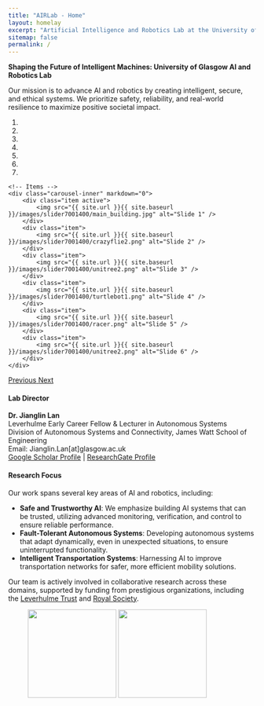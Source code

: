 ```yaml
---
title: "AIRLab - Home"
layout: homelay
excerpt: "Artificial Intelligence and Robotics Lab at the University of Glasgow"
sitemap: false
permalink: /
---
```


**Shaping the Future of Intelligent Machines: University of Glasgow AI and Robotics Lab**

Our mission is to advance AI and robotics by creating intelligent, secure, and ethical systems. We prioritize safety, reliability, and real-world resilience to maximize positive societal impact.

<div markdown="0" id="carousel" class="carousel slide" data-ride="carousel" data-interval="4000" data-pause="hover">
    <!-- Menu -->
    <ol class="carousel-indicators">
        <li data-target="#carousel" data-slide-to="0" class="active"></li>
        <li data-target="#carousel" data-slide-to="1"></li>
        <li data-target="#carousel" data-slide-to="2"></li>
        <li data-target="#carousel" data-slide-to="3"></li>
        <li data-target="#carousel" data-slide-to="4"></li>
        <li data-target="#carousel" data-slide-to="5"></li>
        <li data-target="#carousel" data-slide-to="6"></li>
    </ol>

    <!-- Items -->
    <div class="carousel-inner" markdown="0">
        <div class="item active">
            <img src="{{ site.url }}{{ site.baseurl }}/images/slider7001400/main_building.jpg" alt="Slide 1" />
        </div>
        <div class="item">
            <img src="{{ site.url }}{{ site.baseurl }}/images/slider7001400/crazyflie2.png" alt="Slide 2" />
        </div>
        <div class="item">
            <img src="{{ site.url }}{{ site.baseurl }}/images/slider7001400/unitree2.png" alt="Slide 3" />
        </div>
        <div class="item">
            <img src="{{ site.url }}{{ site.baseurl }}/images/slider7001400/turtlebot1.png" alt="Slide 4" />
        </div>
        <div class="item">
            <img src="{{ site.url }}{{ site.baseurl }}/images/slider7001400/racer.png" alt="Slide 5" />
        </div>
        <div class="item">
            <img src="{{ site.url }}{{ site.baseurl }}/images/slider7001400/unitree2.png" alt="Slide 6" />
        </div>
    </div>
  <a class="left carousel-control" href="#carousel" role="button" data-slide="prev">
    <span class="glyphicon glyphicon-chevron-left" aria-hidden="true"></span>
    <span class="sr-only">Previous</span>
  </a>
  <a class="right carousel-control" href="#carousel" role="button" data-slide="next">
    <span class="glyphicon glyphicon-chevron-right" aria-hidden="true"></span>
    <span class="sr-only">Next</span>
  </a>
</div>

#### Lab Director
**Dr. Jianglin Lan**  
Leverhulme Early Career Fellow & Lecturer in Autonomous Systems  
Division of Autonomous Systems and Connectivity, James Watt School of Engineering  
Email: Jianglin.Lan[at]glasgow.ac.uk  
[Google Scholar Profile](#) | [ResearchGate Profile](#)

#### Research Focus
Our work spans several key areas of AI and robotics, including:

- **Safe and Trustworthy AI**: We emphasize building AI systems that can be trusted, utilizing advanced monitoring, verification, and control to ensure reliable performance.
- **Fault-Tolerant Autonomous Systems**: Developing autonomous systems that adapt dynamically, even in unexpected situations, to ensure uninterrupted functionality.
- **Intelligent Transportation Systems**: Harnessing AI to improve transportation networks for safer, more efficient mobility solutions.

Our team is actively involved in collaborative research across these domains, supported by funding from prestigious organizations, including the [Leverhulme Trust](https://www.leverhulme.ac.uk) and [Royal Society](https://www.royalsociety.org).

<figure class="fourth">
  <img src="{{ site.url }}{{ site.baseurl }}/images/logopic/Leverhulm-Trust.jpg" style="width: 180px">
  <img src="{{ site.url }}{{ site.baseurl }}/images/logopic/royalsociety.png" style="width: 180px">
</figure>

